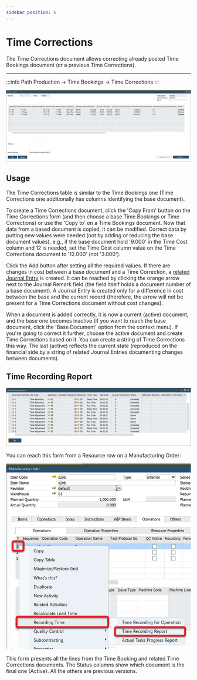 ```yaml
---
sidebar_position: 6
---
```


# Time Corrections

The Time Corrections document allows correcting already posted Time Bookings document (or a previous Time Corrections).

---

:::info Path
    Production → Time Bookings → Time Corrections
:::

![Time Corrections](./media/time-corrections/time-corrections.webp)

## Usage

The Time Corrections table is similar to the Time Bookings one (Time Corrections one additionally has columns identifying the base document).

To create a Time Corrections document, click the 'Copy From' button on the Time Corrections form (and then choose a base Time Bookings or Time Corrections) or use the 'Copy to' on a Time Bookings document. Now that data from a based document is copied, it can be modified. Correct data by putting new values were needed (not by adding or reducing the base document values), e.g., if the base document hold '9.000' in the Time Cost column and 12 is needed, set the Time Cost column value on the Time Corrections document to '12.000' (not '3.000').

Click the Add button after setting all the required values. If there are changes in cost between a base document and a Time Correction, a [related Journal Entry](time-booking-related-journal-entries.md) is created. It can be reached by clicking the orange arrow next to the Journal Remark field (the field itself holds a document number of a base document). A Journal Entry is created only for a difference in cost between the base and the current record (therefore, the arrow will not be present for a Time Corrections document without cost changes).

When a document is added correctly, it is now a current (active) document, and the base one becomes inactive (if you want to reach the base document, click the 'Base Document' option from the context menu). If you're going to correct it further, choose the active document and create Time Corrections based on it. You can create a string of Time Corrections this way. The last (active) reflects the current state (reproduced on the financial side by a string of related Journal Entries documenting changes between documents).

## Time Recording Report

![Time Recording Report](./media/time-corrections/time-recording-report.webp)

You can reach this form from a Resource row on a Manufacturing Order:

![Time Recording Report](./media/time-corrections/time-recording-report-context-menu.webp)

This form presents all the lines from the Time Booking and related Time Corrections documents. The Status columns show which document is the final one (Active). All the others are previous versions.
